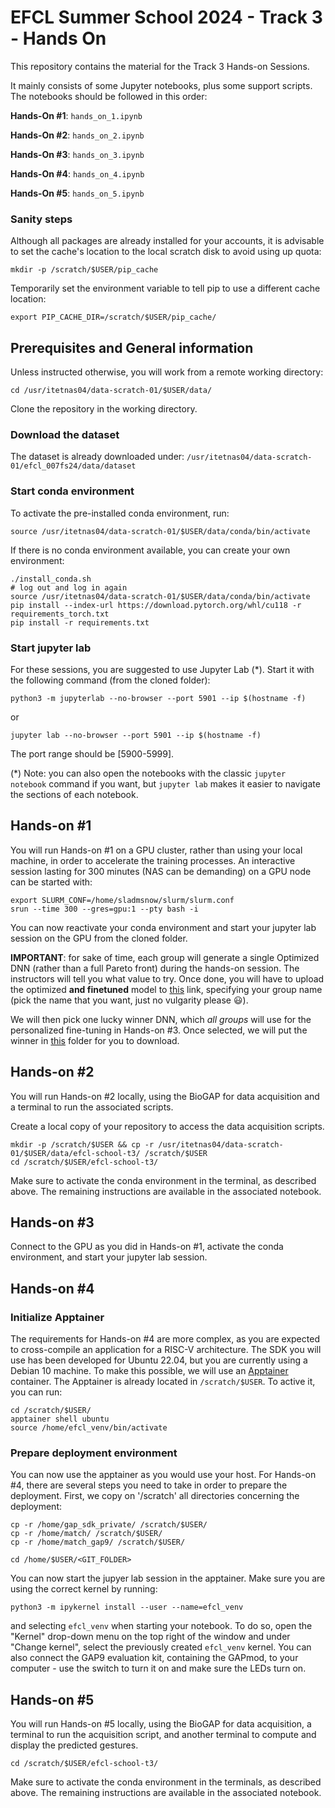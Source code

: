  # EFCL Summer School 2024 - Track 3 - Hands On

This repository contains the material for the Track 3 Hands-on Sessions.

It mainly consists of some Jupyter notebooks, plus some support scripts. The notebooks should be followed in this order:

**Hands-On #1**: `hands_on_1.ipynb`

**Hands-On #2**: `hands_on_2.ipynb`

**Hands-On #3**: `hands_on_3.ipynb`

**Hands-On #4**: `hands_on_4.ipynb`

**Hands-On #5**: `hands_on_5.ipynb`

### Sanity steps

Although all packages are already installed for your accounts, it is advisable to set the cache's location to the local scratch disk to avoid using up quota: 

```
mkdir -p /scratch/$USER/pip_cache
```

Temporarily set the environment variable to tell pip to use a different cache location:

```
export PIP_CACHE_DIR=/scratch/$USER/pip_cache/
```

## Prerequisites and General information

Unless instructed otherwise, you will work from a remote working directory: 

```
cd /usr/itetnas04/data-scratch-01/$USER/data/
```

Clone the repository in the working directory.


### Download the dataset

The dataset is already downloaded under: `/usr/itetnas04/data-scratch-01/efcl_007fs24/data/dataset`

### Start conda environment

To activate the pre-installed conda environment, run:
```
source /usr/itetnas04/data-scratch-01/$USER/data/conda/bin/activate
```

If there is no conda environment available, you can create your own environment:

```
./install_conda.sh
# log out and log in again
source /usr/itetnas04/data-scratch-01/$USER/data/conda/bin/activate
pip install --index-url https://download.pytorch.org/whl/cu118 -r requirements_torch.txt
pip install -r requirements.txt
```

### Start jupyter lab

For these sessions, you are suggested to use Jupyter Lab (*). Start it with the following command (from the cloned folder):
```
python3 -m jupyterlab --no-browser --port 5901 --ip $(hostname -f)
```
or
```
jupyter lab --no-browser --port 5901 --ip $(hostname -f)
```
The port range should be [5900-5999].

(*) Note: you can also open the notebooks with the classic `jupyter notebook` command if you want, but `jupyter lab` makes it easier to navigate the sections of each notebook.


## Hands-on #1

You will run Hands-on #1 on a GPU cluster, rather than using your local machine, in order to accelerate the training processes. An interactive session lasting for 300 minutes (NAS can be demanding) on a GPU node can be started with:
```
export SLURM_CONF=/home/sladmsnow/slurm/slurm.conf
srun --time 300 --gres=gpu:1 --pty bash -i
```

You can now reactivate your conda environment and start your jupyter lab session on the GPU from the cloned folder.

**IMPORTANT**: for sake of time, each group will generate a single Optimized DNN (rather than a full Pareto front) during the hands-on session. The instructors will tell you what value to try. Once done, you will have to upload the optimized **and finetuned** model to [this](https://www.dropbox.com/request/IRUUGGAlAZ4ShAWPr8MF) link, specifying your group name (pick the name that you want, just no vulgarity please &#128515;). 

We will then pick one lucky winner DNN, which *all groups* will use for the personalized fine-tuning in Hands-on #3. Once selected, we will put the winner in [this](https://www.dropbox.com/scl/fo/17nahcdckiig6b5wagk7d/ANIurZ2izCXPrXjapr_l4s8?rlkey=fc9erl3lyq509puspy35ikc3h&st=ge5f8ywd&dl=0) folder for you to download.


## Hands-on #2

You will run Hands-on #2 locally, using the BioGAP for data acquisition and a terminal to run the associated scripts. 

Create a local copy of your repository to access the data acquisition scripts.

```
mkdir -p /scratch/$USER && cp -r /usr/itetnas04/data-scratch-01/$USER/data/efcl-school-t3/ /scratch/$USER
cd /scratch/$USER/efcl-school-t3/
```

Make sure to activate the conda environment in the terminal, as described above. The remaining instructions are available in the associated notebook.

## Hands-on #3

Connect to the GPU as you did in Hands-on #1, activate the conda environment, and start your jupyter lab session.

## Hands-on #4

### Initialize Apptainer

The requirements for Hands-on #4 are more complex, as you are expected to cross-compile an application for a RISC-V architecture. The SDK you will use has been developed for Ubuntu 22.04, but you are currently using a Debian 10 machine. To make this possible, we will use an [Apptainer](https://computing.ee.ethz.ch/Services/Apptainer) container. The Apptainer is already located in `/scratch/$USER`. To active it, you can run:
```
cd /scratch/$USER/
apptainer shell ubuntu
source /home/efcl_venv/bin/activate
```

### Prepare deployment environment

You can now use the apptainer as you would use your host. For Hands-on #4, there are several steps you need to take in order to prepare the deployment. First, we copy on '/scratch' all directories concerning the deployment:

```
cp -r /home/gap_sdk_private/ /scratch/$USER/
cp -r /home/match/ /scratch/$USER/
cp -r /home/match_gap9/ /scratch/$USER/

cd /home/$USER/<GIT_FOLDER>
```

You can now start the jupyer lab session in the apptainer. Make sure you are using the correct kernel by running:

```
python3 -m ipykernel install --user --name=efcl_venv
```

and selecting `efcl_venv` when starting your notebook. To do so, open the "Kernel" drop-down menu on the top right of the window and under "Change kernel", select the previously created `efcl_venv` kernel. You can also connect the GAP9 evaluation kit, containing the GAPmod, to your computer - use the switch to turn it on and make sure the LEDs turn on.

## Hands-on #5

You will run Hands-on #5 locally, using the BioGAP for data acquisition, a terminal to run the acquisition script, and another terminal to compute and display the predicted gestures. 

```
cd /scratch/$USER/efcl-school-t3/
```



Make sure to activate the conda environment in the terminals, as described above. The remaining instructions are available in the associated notebook.




